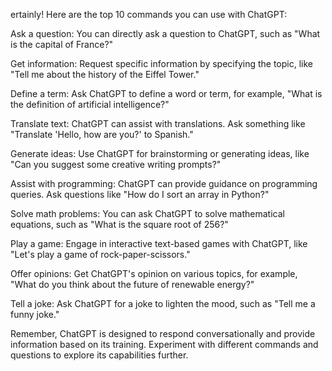 ertainly! Here are the top 10 commands you can use with ChatGPT:

Ask a question: You can directly ask a question to ChatGPT, such as "What is the capital of France?"

Get information: Request specific information by specifying the topic, like "Tell me about the history of the Eiffel Tower."

Define a term: Ask ChatGPT to define a word or term, for example, "What is the definition of artificial intelligence?"

Translate text: ChatGPT can assist with translations. Ask something like "Translate 'Hello, how are you?' to Spanish."

Generate ideas: Use ChatGPT for brainstorming or generating ideas, like "Can you suggest some creative writing prompts?"

Assist with programming: ChatGPT can provide guidance on programming queries. Ask questions like "How do I sort an array in Python?"

Solve math problems: You can ask ChatGPT to solve mathematical equations, such as "What is the square root of 256?"

Play a game: Engage in interactive text-based games with ChatGPT, like "Let's play a game of rock-paper-scissors."

Offer opinions: Get ChatGPT's opinion on various topics, for example, "What do you think about the future of renewable energy?"

Tell a joke: Ask ChatGPT for a joke to lighten the mood, such as "Tell me a funny joke."

Remember, ChatGPT is designed to respond conversationally and provide information based on its training. Experiment with different commands and questions to explore its capabilities further.